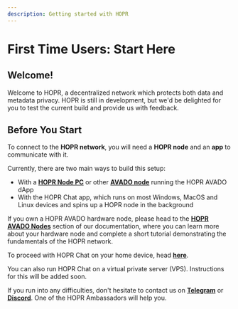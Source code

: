 ```yaml
---
description: Getting started with HOPR
---
```


# First Time Users: Start Here

## Welcome!

Welcome to HOPR, a decentralized network which protects both data and metadata privacy. HOPR is still in development, but we'd be delighted for you to test the current build and provide us with feedback.

## Before You Start

To connect to the **HOPR network**, you will need a **HOPR node** and an **app** to communicate with it.

Currently, there are two main ways to build this setup:

* With a [**HOPR Node PC**](https://hoprnet.org/node) or other [**AVADO node**](https://ava.do/) running the HOPR AVADO dApp
* With the HOPR Chat app, which runs on most Windows, MacOS and Linux devices and spins up a HOPR node in the background

If you own a HOPR AVADO hardware node, please head to the [**HOPR AVADO Nodes**](../hopr-avado-node-tutorial/setting-up-your-avado-node.md) section of our documentation, where you can learn more about your hardware node and complete a short tutorial demonstrating the fundamentals of the HOPR network.

To proceed with HOPR Chat on your home device, head [**here**](../hopr-chat-tutorial/quickstart.md).

You can also run HOPR Chat on a virtual private server \(VPS\). Instructions for this will be added soon.

If you run into any difficulties, don't hesitate to contact us on [**Telegram**](https://t.me/hoprnet) or [**Discord**](https://discord.com/invite/dEAWC4G). One of the HOPR Ambassadors will help you.

